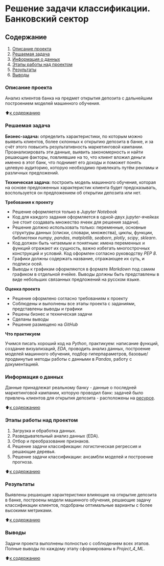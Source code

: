 # **Решение задачи классификации. Банковский сектор**

## **Содержание**

1. [Описание проекта](#описание-проекта)  
2. [Решаемая задача](#решаемая-задача)
3. [Информация о данных](#информация-о-данных)  
4. [Этапы работы над проектом](#этапы-работы-над-проектом)  
5. [Результаты](#результаты)
6. [Выводы](#выводы)

### **Описание проекта**

Анализ клиентов банка на предмет открытия депозита с дальнейшим построением моделей машинного обучения.

:arrow_up:[к содержанию](#содержание)

### **Решаемая задача**

**Бизнес-задача:** определить характеристики, по которым можно выявить клиентов, более склонных к открытию депозита в банке, и за счёт этого повысить результативность маркетинговой кампании. Проанализировать эти данные, выявить закономерность и найти решающие факторы, повлиявшие на то, что клиент вложил деньги именно в этот банк, что поднимет его доходы и поможет понять целевую аудиторию, которую необходимо привлекать путём рекламы и различных предложений.

**Техническая задача:** построить модель машинного обучения, которая на основе предложенных характеристик клиента будет предсказывать, воспользуется он предложением об открытии депозита или нет.

**Требования к проекту**

* Решение оформляется только в *Jupyter Notebook*  
* Код для каждого задания оформляется в одной-двух *jupyter*-ячейках (не стоит создавать множество ячеек для решения задачи).  
* Решение должно использовать только: переменные, основные структуры данных (списки, словари, множества), циклы, функции, библиотеки *numpy*, *pandas*, *matplotlib*, *seaborn*, *plotly*, *scipy*, *sklearn*.  
* Код должен быть читаемым и понятным: имена переменных и функций отражают их сущность, важно избегать многострочных конструкций и условий. Код оформлен согласно руководству *PEP 8*.  
* Графики должны содержать название, отражающее их суть, и подписи осей.  
* Выводы к графикам оформляются в формате *Markdown* под самим графиком в отдельной ячейке. Выводы должны быть представлены в виде небольших связанных предложений на русском языке.

**Оценка проекта**

* Решение оформлено согласно требованиям к проекту  
* Соблюдены и выполнены все этапы проекта с заданиями, представлены выводы и графики  
* Решены бизнес и техническая задачи  
* Сделаны выводы  
* Решение размещено на *GitHub*

**Что практикуем**

Учимся писать хороший код на *Python*, практикуем: написание функций, создание визуализаций, *EDA*, проводить анализ данных, построение моделей машинного обучения, подбор гиперпараметров, базовые/продвинутые методы работы с данными в *Pandas*, работу с документацией.

### **Информация о данных**

Данные принадлежат реальному банку - данные о последней маркетинговой кампании, которую проводил банк: задачей было привлечь клиентов для открытия депозита - расположены на [ресурсе](https://drive.google.com/uc?id=1TlCdFMDFofyN7EIrIzXwwjcMBo4yHb1a).
  
:arrow_up:[к содержанию](#содержание)

### **Этапы работы над проектом**

1. Загрузка и обработка данных.  
2. Разведывательный анализ данных (EDA).  
3. Отбор и преобразование признаков.  
4. Решение задачи классификации: логистическая регрессия и решающие деревья.  
5. Решение задачи классификации: ансамбли моделей и построение прогноза.  

:arrow_up:[к содержанию](#содержание)

### **Результаты**

Выявлены решающие характеристики влияющие на открытие депозита в банке, построены модели машинного обучения, решающие задачу классификации клиентов, подобраны оптимальные варианты с более высокими метриками.

:arrow_up:[к содержанию](#содержание)

### **Выводы**

Задачи проекта выполнены полностью с соблюдением всех этапов. Полные выводы по каждому этапу сформированы в *Project_4_ML*.

:arrow_up:[к содержанию](#содержание)